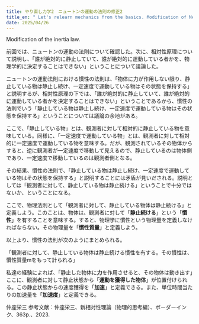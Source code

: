 ```yaml
---
title: やり直し力学2　ニュートンの運動の法則の修正2
title_en: " Let's relearn mechanics from the basics. Modification of Newton's motion law"
date: 2025/04/26
---
```

Modification of the inertia law.

前回では、ニュートンの運動の法則について確認した。次に、相対性原理について説明し、「誰が絶対的に静止していて、誰が絶対的に運動している者かを、物理学的に決定することはできない」ということについて議論した。

ニュートンの運動法則における慣性の法則は、「物体に力が作用しない限り、静止している物は静止し続け、一定速度で運動している物はその状態を保持する」と説明するが、相対性原理の下では、「誰が絶対的に静止していて、誰が絶対的に運動している者かを決定することはできない」ということであるから、慣性の法則でいう「静止している物は静止し続け、一定速度で運動している物はその状態を保持する」ということについては議論の余地がある。

ここで、「静止している物」とは、観測者に対して相対的に静止している物を意味している。同様に、「一定速度で運動している物」とは、観測者に対して相対的に一定速度で運動している物を意味する。だが、観測されているその物体からすると、逆に観測者が一定速度で移動して見えるので、静止しているのは物体側であり、一定速度で移動しているのは観測者側となる。

その結果、慣性の法則で、「静止している物は静止し続け、一定速度で運動している物はその状態を保持する」と説明することには矛盾が見いだされる。説明としては「観測者に対して、静止している物は静止続ける」ということで十分ではないか、ということになる。

ここで、物理法則として「観測者に対して、静止している物体は静止続ける」と定義しよう。このことは、物体は、観測者に対して「**静止続ける**」という「**慣性**」を有することを意味する。すると、物理学に慣性という物理量を定義しなければならない。その物理量を「**慣性質量**」と定義しよう。

以上より、慣性の法則が次のようにまとめられる。

「観測者に対して、静止している物体は静止続ける慣性を有する。その慣性は、慣性質量mをもって計られる」

私達の経験によれば、「静止した物体に**力**を作用させると、その物体は動き出す」ここに、観測者に対して静止状態から「**運動を獲得した物体**」が位置付けられる。この静止状態からの速度獲得を「**加速**」と定義できる。また、単位時間当たりの加速量を「**加速度**」と定義できる。


仲座栄三
参考文献：仲座栄三、新相対性理論（物理的思考編）、ボーダーインク、363p.、2023.
